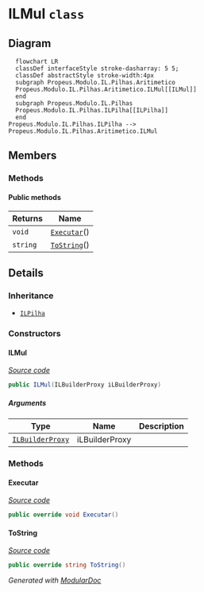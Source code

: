 # ILMul `class`

## Diagram
```mermaid
  flowchart LR
  classDef interfaceStyle stroke-dasharray: 5 5;
  classDef abstractStyle stroke-width:4px
  subgraph Propeus.Modulo.IL.Pilhas.Aritimetico
  Propeus.Modulo.IL.Pilhas.Aritimetico.ILMul[[ILMul]]
  end
  subgraph Propeus.Modulo.IL.Pilhas
  Propeus.Modulo.IL.Pilhas.ILPilha[[ILPilha]]
  end
Propeus.Modulo.IL.Pilhas.ILPilha --> Propeus.Modulo.IL.Pilhas.Aritimetico.ILMul
```

## Members
### Methods
#### Public  methods
| Returns | Name |
| --- | --- |
| `void` | [`Executar`](#executar)() |
| `string` | [`ToString`](#tostring)() |

## Details
### Inheritance
 - [
`ILPilha`
](../ILPilha.md)

### Constructors
#### ILMul
[*Source code*](https://github.com///blob//src/Propeus.Modulo.IL/Pilhas/Aritimetico/ILMul.cs#L9)
```csharp
public ILMul(ILBuilderProxy iLBuilderProxy)
```
##### Arguments
| Type | Name | Description |
| --- | --- | --- |
| [`ILBuilderProxy`](../../proxy/ILBuilderProxy.md) | iLBuilderProxy |   |

### Methods
#### Executar
[*Source code*](https://github.com///blob//src/Propeus.Modulo.IL/Pilhas/Aritimetico/ILMul.cs#L14)
```csharp
public override void Executar()
```

#### ToString
[*Source code*](https://github.com///blob//src/Propeus.Modulo.IL/Pilhas/Aritimetico/ILMul.cs#L26)
```csharp
public override string ToString()
```

*Generated with* [*ModularDoc*](https://github.com/hailstorm75/ModularDoc)
